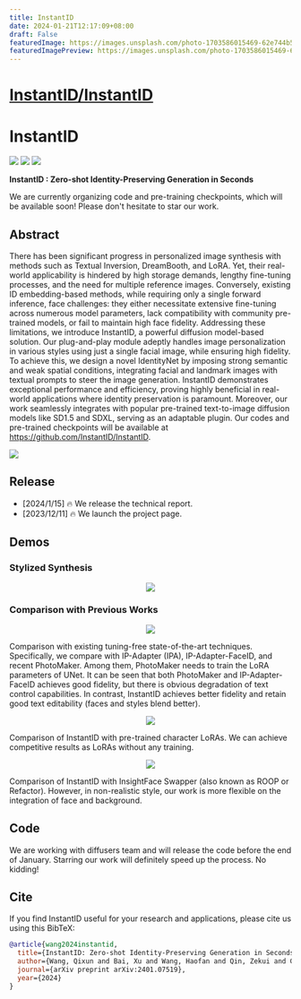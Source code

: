 ```yaml
---
title: InstantID
date: 2024-01-21T12:17:09+08:00
draft: False
featuredImage: https://images.unsplash.com/photo-1703586015469-62e744b5b949?ixid=M3w0NjAwMjJ8MHwxfHJhbmRvbXx8fHx8fHx8fDE3MDU4MTA1Mzl8&ixlib=rb-4.0.3
featuredImagePreview: https://images.unsplash.com/photo-1703586015469-62e744b5b949?ixid=M3w0NjAwMjJ8MHwxfHJhbmRvbXx8fHx8fHx8fDE3MDU4MTA1Mzl8&ixlib=rb-4.0.3
---
```


# [InstantID/InstantID](https://github.com/InstantID/InstantID)

# InstantID
<a href='https://instantid.github.io/'><img src='https://img.shields.io/badge/Project-Page-green'></a> 
<a href='https://arxiv.org/abs/2401.07519'><img src='https://img.shields.io/badge/Technique-Report-red'></a> 
<a href='https://huggingface.co/papers/2401.07519'><img src='https://img.shields.io/static/v1?label=Paper&message=Huggingface&color=orange'></a> 


**InstantID : Zero-shot Identity-Preserving Generation in Seconds**

We are currently organizing code and pre-training checkpoints, which will be available soon! Please don't hesitate to star our work.

## Abstract

There has been significant progress in personalized image synthesis with methods such as Textual Inversion, DreamBooth, and LoRA. Yet, their real-world applicability is hindered by high storage demands, lengthy fine-tuning processes, and the need for multiple reference images. Conversely, existing ID embedding-based methods, while requiring only a single forward inference, face challenges: they either necessitate extensive fine-tuning across numerous model parameters, lack compatibility with community pre-trained models, or fail to maintain high face fidelity. Addressing these limitations, we introduce InstantID, a powerful diffusion model-based solution. Our plug-and-play module adeptly handles image personalization in various styles using just a single facial image, while ensuring high fidelity.  To achieve this, we design a novel IdentityNet by imposing strong semantic and weak spatial conditions, integrating facial and landmark images with textual prompts to steer the image generation. InstantID demonstrates exceptional performance and efficiency, proving highly beneficial in real-world applications where identity preservation is paramount. Moreover, our work seamlessly integrates with popular pre-trained text-to-image diffusion models like SD1.5 and SDXL, serving as an adaptable plugin. Our codes and pre-trained checkpoints will be available at https://github.com/InstantID/InstantID.

<img src='assets/famous.png'>

## Release
- [2024/1/15] 🔥 We release the technical report.
- [2023/12/11] 🔥 We launch the project page.

## Demos

### Stylized Synthesis

<p align="center">
  <img src="assets/author.png">
</p>

### Comparison with Previous Works

<p align="center">
  <img src="assets/compare-a.png">
</p>

Comparison with existing tuning-free state-of-the-art techniques. Specifically, we compare with IP-Adapter (IPA), IP-Adapter-FaceID, and recent PhotoMaker. Among them, PhotoMaker needs to train the LoRA parameters of UNet. It can be seen that both PhotoMaker and IP-Adapter-FaceID achieves good fidelity, but there is obvious degradation of text control capabilities. In contrast, InstantID achieves better fidelity and retain good text editability (faces and styles blend better).

<p align="center">
  <img src="assets/compare-c.png">
</p>

Comparison of InstantID with pre-trained character LoRAs. We can achieve competitive results as LoRAs without any training.

<p align="center">
  <img src="assets/compare-b.png">
</p>

Comparison of InstantID with InsightFace Swapper (also known as ROOP or Refactor). However, in non-realistic style, our work is more flexible on the integration of face and background.

## Code

We are working with diffusers team and will release the code before the end of January. Starring our work will definitely speed up the process. No kidding!

## Cite
If you find InstantID useful for your research and applications, please cite us using this BibTeX:

```bibtex
@article{wang2024instantid,
  title={InstantID: Zero-shot Identity-Preserving Generation in Seconds},
  author={Wang, Qixun and Bai, Xu and Wang, Haofan and Qin, Zekui and Chen, Anthony},
  journal={arXiv preprint arXiv:2401.07519},
  year={2024}
}

